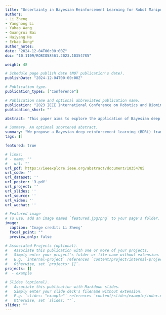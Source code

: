 ```yaml
---
title: "Uncertainty in Bayesian Reinforcement Learning for Robot Manipulation Tasks with Sparse Rewards"
authors:
- Li Zheng
- Yanghong Li
- Yahao Wang
- Guangrui Bai
- Haiyang He
- Erbao Dong*
author_notes:
date: "2024-12-04T00:00:00Z"
doi: "10.1109/ROBIO58561.2023.10354785"

weight: 48

# Schedule page publish date (NOT publication's date).
publishDate: "2024-12-04T00:00:00Z"

# Publication type.
publication_types: ["Conference"]

# Publication name and optional abbreviated publication name.
publication: "2023 IEEE International Conference on Robotics and Biomimetics (ROBIO)"
publication_short: ""

abstract: "This paper aims to explore the application of Bayesian deep reinforcement learning (BDRL) in robot manipulation tasks with sparse rewards, focusing on addressing the uncertainty in complex and sparsely rewarded environments. Conventional deep reinforcement learning (DRL) algorithms still face significant challenges in the context of robot manipulation tasks. To address this issue, this paper proposes a general algorithm framework called BDRL that combines reinforcement learning algorithms with Bayesian networks to quantify the model uncertainty, aleatoric uncertainty in neural networks, and uncertainty in the reward function. The effectiveness and generality of the proposed algorithm are validated through simulation experiments on multiple sets of different sparsely rewarded tasks, employing various advanced DRL algorithms. The research results demonstrate that the DRL algorithm based on the Bayesian network mechanism significantly improves the convergence speed of the algorithms in sparse reward tasks by accurately estimating the model uncertainty."

# Summary. An optional shortened abstract.
summary: "We propose a Bayesian deep reinforcement learning (BDRL) framework to address uncertainty in robot manipulation tasks with sparse rewards, significantly improving convergence speed."
tags: []

featured: true

# links:
# - name: ""
#   url: ""
url_pdf: https://ieeexplore.ieee.org/abstract/document/10354785
url_code: ''
url_dataset: ''
url_poster: '3.pdf'
url_project: ''
url_slides: ''
url_source: ''
url_video: ''
url_wechat: ''

# Featured image
# To use, add an image named `featured.jpg/png` to your page's folder. 
image:
  caption: 'Image credit: Li Zheng'
  focal_point: ""
  preview_only: false

# Associated Projects (optional).
#   Associate this publication with one or more of your projects.
#   Simply enter your project's folder or file name without extension.
#   E.g. `internal-project` references `content/project/internal-project/index.md`.
#   Otherwise, set `projects: []`.
projects: []
#  - example

# Slides (optional).
#   Associate this publication with Markdown slides.
#   Simply enter your slide deck's filename without extension.
#   E.g. `slides: "example"` references `content/slides/example/index.md`.
#   Otherwise, set `slides: ""`.
slides: ""
---
```

